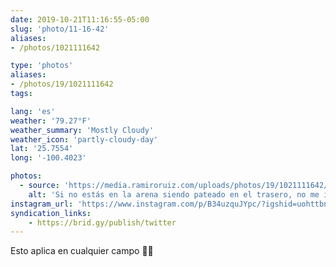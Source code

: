 ```yaml
---
date: 2019-10-21T11:16:55-05:00
slug: 'photo/11-16-42'
aliases:
- /photos/1021111642

type: 'photos'
aliases:
- /photos/19/1021111642
tags:

lang: 'es'
weather: '79.27°F'
weather_summary: 'Mostly Cloudy'
weather_icon: 'partly-cloudy-day'
lat: '25.7554'
long: '-100.4023'

photos:
  - source: 'https://media.ramiroruiz.com/uploads/photos/19/1021111642/if-you-re-not-in-the-arena-getting-your-ass-kicked--i-m-not-interested-in-your-opinion.jpg'
    alt: 'Si no estás en la arena siendo pateado en el trasero, no me interesa tu opinión'
instagram_url: 'https://www.instagram.com/p/B34uzquJYpc/?igshid=uohttbnfvq1q'
syndication_links:
    - https://brid.gy/publish/twitter
---
```

Esto aplica en cualquier campo 🙌🏻
